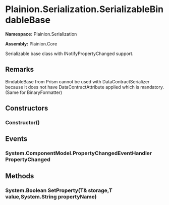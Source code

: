 
# Plainion.Serialization.SerializableBindableBase

**Namespace:** Plainion.Serialization

**Assembly:** Plainion.Core

Serializable base class with INotifyPropertyChanged support.

## Remarks

BindableBase from Prism cannot be used with DataContractSerializer because it does not have DataContractAttribute applied which is mandatory. (Same for BinaryFormatter)


## Constructors

### Constructor()


## Events

### System.ComponentModel.PropertyChangedEventHandler PropertyChanged


## Methods

### System.Boolean SetProperty(T& storage,T value,System.String propertyName)
